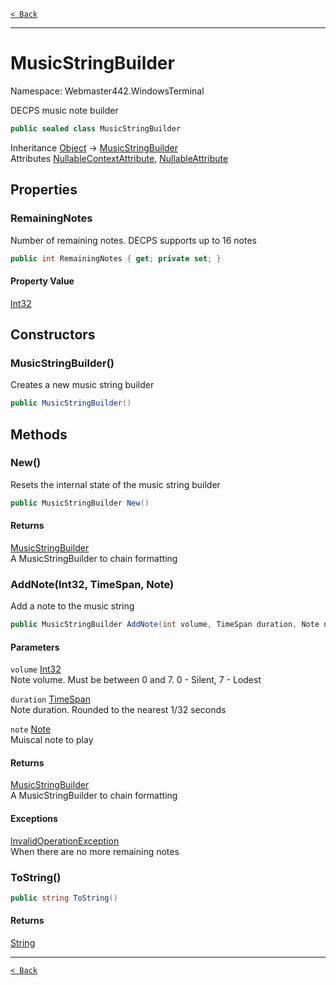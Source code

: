 [`< Back`](./)

---

# MusicStringBuilder

Namespace: Webmaster442.WindowsTerminal

DECPS music note builder

```csharp
public sealed class MusicStringBuilder
```

Inheritance [Object](https://docs.microsoft.com/en-us/dotnet/api/system.object) → [MusicStringBuilder](./webmaster442.windowsterminal.musicstringbuilder.md)<br>
Attributes [NullableContextAttribute](https://docs.microsoft.com/en-us/dotnet/api/system.runtime.compilerservices.nullablecontextattribute), [NullableAttribute](https://docs.microsoft.com/en-us/dotnet/api/system.runtime.compilerservices.nullableattribute)

## Properties

### **RemainingNotes**

Number of remaining notes. DECPS supports up to 16 notes

```csharp
public int RemainingNotes { get; private set; }
```

#### Property Value

[Int32](https://docs.microsoft.com/en-us/dotnet/api/system.int32)<br>

## Constructors

### **MusicStringBuilder()**

Creates a new music string builder

```csharp
public MusicStringBuilder()
```

## Methods

### **New()**

Resets the internal state of the music string builder

```csharp
public MusicStringBuilder New()
```

#### Returns

[MusicStringBuilder](./webmaster442.windowsterminal.musicstringbuilder.md)<br>
A MusicStringBuilder to chain formatting

### **AddNote(Int32, TimeSpan, Note)**

Add a note to the music string

```csharp
public MusicStringBuilder AddNote(int volume, TimeSpan duration, Note note)
```

#### Parameters

`volume` [Int32](https://docs.microsoft.com/en-us/dotnet/api/system.int32)<br>
Note volume. Must be between 0 and 7. 0 - Silent, 7 - Lodest

`duration` [TimeSpan](https://docs.microsoft.com/en-us/dotnet/api/system.timespan)<br>
Note duration. Rounded to the nearest 1/32 seconds

`note` [Note](./webmaster442.windowsterminal.note.md)<br>
Muiscal note to play

#### Returns

[MusicStringBuilder](./webmaster442.windowsterminal.musicstringbuilder.md)<br>
A MusicStringBuilder to chain formatting

#### Exceptions

[InvalidOperationException](https://docs.microsoft.com/en-us/dotnet/api/system.invalidoperationexception)<br>
When there are no more remaining notes

### **ToString()**

```csharp
public string ToString()
```

#### Returns

[String](https://docs.microsoft.com/en-us/dotnet/api/system.string)<br>

---

[`< Back`](./)
